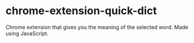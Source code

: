 # chrome-extension-quick-dict
Chrome extension that gives you the meaning of the selected word. Made using JavaScript.
